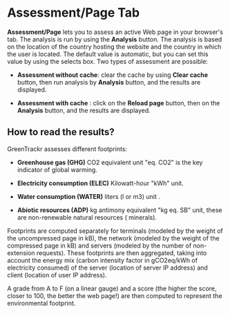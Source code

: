 # **Assessment/Page Tab** 

**Assessment/Page** lets you to assess an active Web page in your browser's tab. The analysis is run by using the **Analysis** button. The analysis is based on the location of the country hosting the website and the country in which the user is located. The default value is automatic, but you can set this value by using the selects box. Two types of assessment are possible: 

- **Assessment without cache**: clear the cache by using **Clear cache** button, then run analysis by **Analysis** button, and the results are displayed.

- **Assessment with cache** : click on the **Reload page** button, then on the **Analysis** button, and the results are displayed.

## How to read the results?

GreenTrackr assesses different footprints:

- **Greenhouse gas (GHG)** CO2 equivalent unit "eq. CO2" is the key indicator of global warming. 

- **Electricity consumption (ELEC)** Kilowatt-hour "kWh" unit.

- **Water consumption (WATER)** liters (l or m3) unit . 

- **Abiotic resources (ADP)** kg antimony equivalent "kg eq. SB" unit, these are non-renewable natural resources ( minerals).  

Footprints are computed separately for terminals (modeled by the weight of the uncompressed page in kB), the network (modeled by the weight of the compressed page in kB) and servers (modeled by the number of non-extension requests). These footprints are then aggregated, taking into account the energy mix (carbon intensity factor in gCO2eq/kWh of electricity consumed) of the server (location of server IP address) and client (location of user IP address).

A grade from A to F (on a linear gauge) and a score (the higher the score, closer to 100, the better the web page!) are then computed to represent the environmental footprint.

